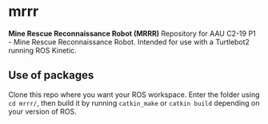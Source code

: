# mrrr
**Mine Rescue Reconnaissance Robot (MRRR)** 
Repository for AAU C2-19 P1 - Mine Rescue Reconnaissance Robot. Intended for use with a Turtlebot2 running ROS Kinetic.

## Use of packages
Clone this repo where you want your ROS workspace. Enter the folder using ```cd mrrr/```, then build it by running ```catkin_make``` or ```catkin build``` depending on your version of ROS.
